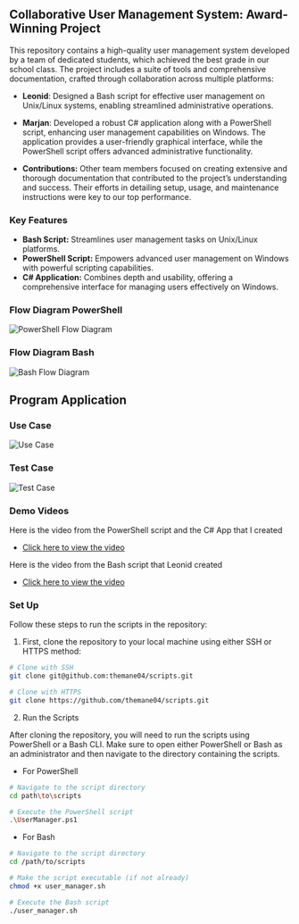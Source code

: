 ## Collaborative User Management System: Award-Winning Project

This repository contains a high-quality user management system developed by a team of dedicated students, which achieved the best grade in our school class. The project includes a suite of tools and comprehensive documentation, crafted through collaboration across multiple platforms:

- **Leonid**: Designed a Bash script for effective user management on Unix/Linux systems, enabling streamlined administrative operations.

- **Marjan**: Developed a robust C# application along with a PowerShell script, enhancing user management capabilities on Windows. The application provides a user-friendly graphical interface, while the PowerShell script offers advanced administrative functionality.

- **Contributions:** Other team members focused on creating extensive and thorough documentation that contributed to the project’s understanding and success. Their efforts in detailing setup, usage, and maintenance instructions were key to our top performance.

### Key Features ###

- **Bash Script:** Streamlines user management tasks on Unix/Linux platforms.
- **PowerShell Script:** Empowers advanced user management on Windows with powerful scripting capabilities.
- **C# Application:** Combines depth and usability, offering a comprehensive interface for managing users effectively on Windows.

### Flow Diagram PowerShell ###
![PowerShell Flow Diagram](02_Marjan/LB1_122_PS.drawio.png)

### Flow Diagram Bash ###
![Bash Flow Diagram](01_Leonid/LB1_122_BS.drawio.png)

## Program Application ##

### Use Case

![Use Case](01_Leonid/LB1_122_Usecase.drawio.png)

### Test Case

![Test Case](01_Leonid/LB1_122_Test_Case.drawio.png)

### Demo Videos ###

Here is the video from the PowerShell script and the C# App that I created
- [Click here to view the video](01_Leonid/LB1_UserManager_Bash.mp4)

Here is the video from the Bash script that Leonid created
- [Click here to view the video](02_Marjan/LB1_UserManager_PowerShell.mp4)

### Set Up ###

Follow these steps to run the scripts in the repository:

1. First, clone the repository to your local machine using either SSH or HTTPS method:

```bash
# Clone with SSH
git clone git@github.com:themane04/scripts.git

# Clone with HTTPS
git clone https://github.com/themane04/scripts.git
```

2. Run the Scripts

  After cloning the repository, you will need to run the scripts using PowerShell or a Bash CLI. Make sure to open either PowerShell or Bash as an administrator and then navigate to the directory containing the scripts.

- For PowerShell
```bash
# Navigate to the script directory
cd path\to\scripts

# Execute the PowerShell script
.\UserManager.ps1
```

- For Bash
```bash
# Navigate to the script directory
cd /path/to/scripts

# Make the script executable (if not already)
chmod +x user_manager.sh

# Execute the Bash script
./user_manager.sh
```
